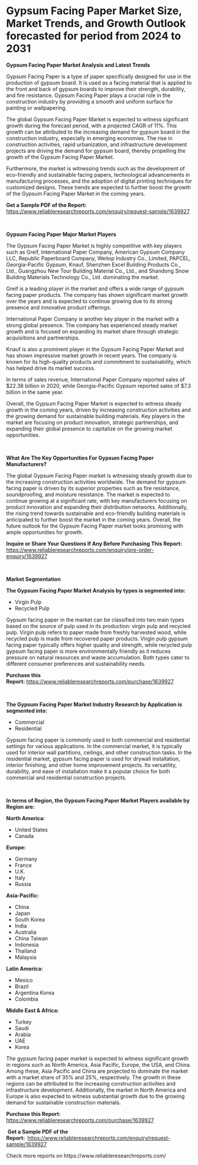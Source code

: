 <p><h1>Gypsum Facing Paper Market Size, Market Trends, and Growth Outlook forecasted for period from 2024 to 2031</h1></p><p><strong>Gypsum Facing Paper Market Analysis and Latest Trends</strong></p>
<p><p>Gypsum Facing Paper is a type of paper specifically designed for use in the production of gypsum board. It is used as a facing material that is applied to the front and back of gypsum boards to improve their strength, durability, and fire resistance. Gypsum Facing Paper plays a crucial role in the construction industry by providing a smooth and uniform surface for painting or wallpapering.</p><p>The global Gypsum Facing Paper Market is expected to witness significant growth during the forecast period, with a projected CAGR of 11%. This growth can be attributed to the increasing demand for gypsum board in the construction industry, especially in emerging economies. The rise in construction activities, rapid urbanization, and infrastructure development projects are driving the demand for gypsum board, thereby propelling the growth of the Gypsum Facing Paper Market.</p><p>Furthermore, the market is witnessing trends such as the development of eco-friendly and sustainable facing papers, technological advancements in manufacturing processes, and the adoption of digital printing techniques for customized designs. These trends are expected to further boost the growth of the Gypsum Facing Paper Market in the coming years.</p></p>
<p><strong>Get a Sample PDF of the Report:&nbsp;</strong> <a href="https://www.reliableresearchreports.com/enquiry/request-sample/1639927">https://www.reliableresearchreports.com/enquiry/request-sample/1639927</a></p>
<p>&nbsp;</p>
<p><strong>Gypsum Facing Paper Major Market Players</strong></p>
<p><p>The Gypsum Facing Paper Market is highly competitive with key players such as Greif, International Paper Company, American Gypsum Company LLC, Republic Paperboard Company, Weitop Industry Co., Limited, PAPCEL, Georgia-Pacific Gypsum, Knauf, Shenzhen Excel Building Products Co., Ltd., Guangzhou New Tour Building Material Co., Ltd., and Shandong Snow Building Materials Technology Co., Ltd. dominating the market.</p><p>Greif is a leading player in the market and offers a wide range of gypsum facing paper products. The company has shown significant market growth over the years and is expected to continue growing due to its strong presence and innovative product offerings.</p><p>International Paper Company is another key player in the market with a strong global presence. The company has experienced steady market growth and is focused on expanding its market share through strategic acquisitions and partnerships.</p><p>Knauf is also a prominent player in the Gypsum Facing Paper Market and has shown impressive market growth in recent years. The company is known for its high-quality products and commitment to sustainability, which has helped drive its market success.</p><p>In terms of sales revenue, International Paper Company reported sales of $22.38 billion in 2020, while Georgia-Pacific Gypsum reported sales of $7.3 billion in the same year.</p><p>Overall, the Gypsum Facing Paper Market is expected to witness steady growth in the coming years, driven by increasing construction activities and the growing demand for sustainable building materials. Key players in the market are focusing on product innovation, strategic partnerships, and expanding their global presence to capitalize on the growing market opportunities.</p></p>
<p>&nbsp;</p>
<p><strong>What Are The Key Opportunities For Gypsum Facing Paper Manufacturers?</strong></p>
<p><p>The global Gypsum Facing Paper market is witnessing steady growth due to the increasing construction activities worldwide. The demand for gypsum facing paper is driven by its superior properties such as fire resistance, soundproofing, and moisture resistance. The market is expected to continue growing at a significant rate, with key manufacturers focusing on product innovation and expanding their distribution networks. Additionally, the rising trend towards sustainable and eco-friendly building materials is anticipated to further boost the market in the coming years. Overall, the future outlook for the Gypsum Facing Paper market looks promising with ample opportunities for growth.</p></p>
<p><strong>Inquire or Share Your Questions If Any Before Purchasing This Report:</strong> <a href="https://www.reliableresearchreports.com/enquiry/pre-order-enquiry/1639927">https://www.reliableresearchreports.com/enquiry/pre-order-enquiry/1639927</a></p>
<p>&nbsp;</p>
<p><strong>Market Segmentation</strong></p>
<p><strong>The Gypsum Facing Paper Market Analysis by types is segmented into:</strong></p>
<p><ul><li>Virgin Pulp</li><li>Recycled Pulp</li></ul></p>
<p><p>Gypsum facing paper in the market can be classified into two main types based on the source of pulp used in its production: virgin pulp and recycled pulp. Virgin pulp refers to paper made from freshly harvested wood, while recycled pulp is made from recovered paper products. Virgin pulp gypsum facing paper typically offers higher quality and strength, while recycled pulp gypsum facing paper is more environmentally friendly as it reduces pressure on natural resources and waste accumulation. Both types cater to different consumer preferences and sustainability needs.</p></p>
<p><strong>Purchase this Report:&nbsp;</strong><a href="https://www.reliableresearchreports.com/purchase/1639927">https://www.reliableresearchreports.com/purchase/1639927</a></p>
<p>&nbsp;</p>
<p><strong>The Gypsum Facing Paper Market Industry Research by Application is segmented into:</strong></p>
<p><ul><li>Commercial</li><li>Residential</li></ul></p>
<p><p>Gypsum facing paper is commonly used in both commercial and residential settings for various applications. In the commercial market, it is typically used for interior wall partitions, ceilings, and other construction tasks. In the residential market, gypsum facing paper is used for drywall installation, interior finishing, and other home improvement projects. Its versatility, durability, and ease of installation make it a popular choice for both commercial and residential construction projects.</p></p>
<p>&nbsp;</p>
<p><strong>In terms of Region, the Gypsum Facing Paper Market Players available by Region are:</strong></p>
<p>
    <p> <strong> North America: </strong>
        <ul>
            <li>United States</li>
            <li>Canada</li>
        </ul>
        </p> 
    <p> <strong> Europe: </strong>
        <ul>
            <li>Germany</li>
            <li>France</li>
            <li>U.K.</li>
            <li>Italy</li>
            <li>Russia</li>
        </ul>
        </p> 
    <p> <strong> Asia-Pacific: </strong>
        <ul>
            <li>China</li>
            <li>Japan</li>
            <li>South Korea</li>
            <li>India</li>
            <li>Australia</li>
            <li>China Taiwan</li>
            <li>Indonesia</li>
            <li>Thailand</li>
            <li>Malaysia</li>
        </ul>
        </p> 
    <p> <strong> Latin America: </strong>
        <ul>
            <li>Mexico</li>
            <li>Brazil</li>
            <li>Argentina Korea</li>
            <li>Colombia</li>
        </ul>
        </p> 
    <p> <strong> Middle East & Africa: </strong>
        <ul>
            <li>Turkey</li>
            <li>Saudi</li>
            <li>Arabia</li>
            <li>UAE</li>
            <li>Korea</li>
        </ul>
    </p>
    </p>
<p><p>The gypsum facing paper market is expected to witness significant growth in regions such as North America, Asia Pacific, Europe, the USA, and China. Among these, Asia Pacific and China are projected to dominate the market with a market share of 35% and 25%, respectively. The growth in these regions can be attributed to the increasing construction activities and infrastructure development. Additionally, the market in North America and Europe is also expected to witness substantial growth due to the growing demand for sustainable construction materials.</p></p>
<p><strong>Purchase this Report: </strong><a href="https://www.reliableresearchreports.com/purchase/1639927">https://www.reliableresearchreports.com/purchase/1639927</a></p>
<p>&nbsp;<strong>Get a Sample PDF of the Report:&nbsp;&nbsp;</strong><a href="https://www.reliableresearchreports.com/enquiry/request-sample/1639927">https://www.reliableresearchreports.com/enquiry/request-sample/1639927</a></p>
<p><strong></strong></p>
<p>Check more reports on https://www.reliableresearchreports.com/</p>